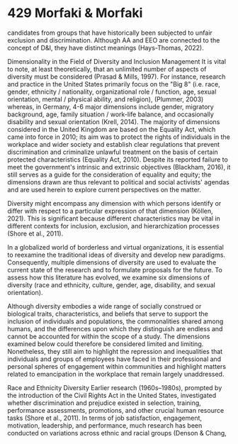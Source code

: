 # 429 Morfaki & Morfaki

candidates from groups that have historically been subjected to unfair exclusion and discrimination. Although AA and EEO are connected to the concept of D&I, they have distinct meanings (Hays-Thomas, 2022).

Dimensionality in the Field of Diversity and Inclusion Management It is vital to note, at least theoretically, that an unlimited number of aspects of diversity must be considered (Prasad & Mills, 1997). For instance, research and practice in the United States primarily focus on the "Big 8" (i.e. race, gender, ethnicity / nationality, organizational role / function, age, sexual orientation, mental / physical ability, and religion), (Plummer, 2003) whereas, in Germany, 4-6 major dimensions include gender, migratory background, age, family situation / work-life balance, and occasionally disability and sexual orientation (Krell, 2014). The majority of dimensions considered in the United Kingdom are based on the Equality Act, which came into force in 2010; its aim was to protect the rights of individuals in the workplace and wider society and establish clear regulations that prevent discrimination and criminalize unlawful treatment on the basis of certain protected characteristics (Equality Act, 2010). Despite its reported failure to meet the government's intrinsic and extrinsic objectives (Blackham, 2016), it still serves as a guide for the consideration of equality and equity; the dimensions drawn are thus relevant to political and social activists' agendas and are used herein to explore current perspectives on the matter.

Diversity might encompass any dimension with which persons identify or differ with respect to a particular expression of that dimension (Köllen, 2021). This is significant because different characteristics may be vital in different contexts for inclusion, exclusion, and hierarchization processes (Shore et al., 2011).

In a globalized world of borderless and virtual organizations, it is essential to reexamine the traditional ideas of diversity and develop new paradigms. Consequently, multiple dimensions of diversity are used to evaluate the current state of the research and to formulate proposals for the future. To assess how this literature has evolved, we examine six dimensions of diversity (race and ethnicity, culture, gender, age, disability, and sexual orientation).

Although diversity embodies a wide range of socially construed or biological traits, characteristics, and beliefs that serve to support the inclusion of individuals and populations, the commonalities shared among humans, and the differences upon which they distinguish are endless and cannot be accounted for within the scope of a study. The dimensions examined below could therefore be considered limited and limiting. Nonetheless, they still aim to highlight the repression and inequalities that individuals and groups of employees have faced in their professional and personal spheres of engagement within communities and highlight matters related to emancipation in the workplace that remain largely unaddressed.

Race and Ethnicity Diversity Earlier research (1960s–1980s), prompted by the introduction of the Civil Rights Act in the United States, investigated whether discrimination and prejudice existed in selection, training, performance assessments, promotions, and other crucial human resource tasks (Shore et al., 2011). In terms of job satisfaction, engagement, motivation, leadership, and performance, much research has been conducted on variations across ethnic and racial groups (Denson & Chang,